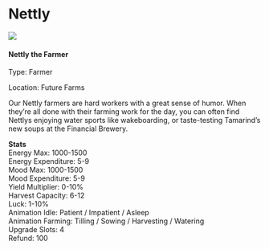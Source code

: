 # Nettly

![](../.gitbook/assets/character\_frame\_nettly.png)

#### Nettly the Farmer

Type: Farmer

Location: Future Farms

Our Nettly farmers are  hard workers with a great sense of humor. When they’re all done with their farming work for the day, you can often find Nettlys enjoying water sports like wakeboarding, or taste-testing Tamarind’s new soups at the Financial Brewery.

**Stats**\
Energy Max: 1000-1500\
Energy Expenditure: 5-9\
Mood Max: 1000-1500\
Mood Expenditure: 5-9\
Yield Multiplier: 0-10%\
Harvest Capacity: 6-12\
Luck: 1-10%\
Animation Idle: Patient / Impatient / Asleep\
Animation Farming: Tilling / Sowing / Harvesting / Watering\
Upgrade Slots: 4\
Refund: 100
